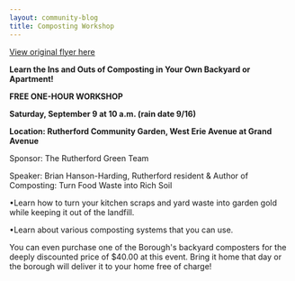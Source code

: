 ```yaml
---
layout: community-blog
title: Composting Workshop
---
```


[View original flyer here](https://storage.googleapis.com/static.rutherford-nj.com/community-events/2017-8-14%20compost%20flier.pdf)

**Learn the Ins and Outs of Composting  in Your Own Backyard or Apartment!**

**FREE ONE-HOUR WORKSHOP**

**Saturday, September 9 at 10 a.m. (rain date 9/16)**

**Location: Rutherford Community Garden, West Erie Avenue at Grand Avenue**

Sponsor: The Rutherford Green Team  

Speaker: Brian Hanson-Harding, Rutherford resident & Author of Composting: Turn Food Waste into Rich Soil

•Learn how to turn your kitchen scraps and yard waste into garden gold while keeping it out of the landfill.

•Learn about various composting systems that you can use. 

You can even purchase one of the Borough's backyard composters for the deeply discounted price of $40.00 at this event.  Bring it home that day or the borough will deliver it to your home free of charge! 


